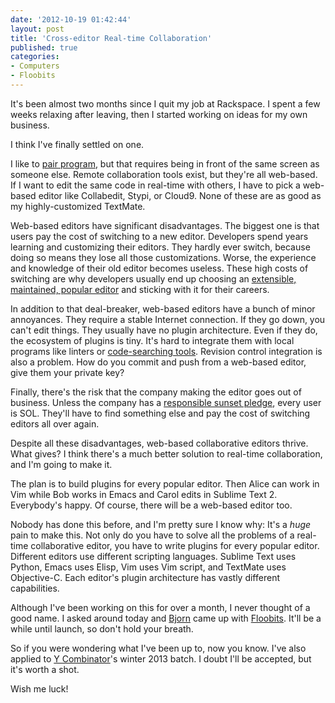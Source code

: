 ```yaml
---
date: '2012-10-19 01:42:44'
layout: post
title: 'Cross-editor Real-time Collaboration'
published: true
categories:
- Computers
- Floobits
---
```


It's been almost two months since I quit my job at Rackspace. I spent a few weeks relaxing after leaving, then I started working on ideas for my own business.

I think I've finally settled on one.

I like to [pair program](http://en.wikipedia.org/wiki/Pair_programming), but that requires being in front of the same screen as someone else. Remote collaboration tools exist, but they're all web-based. If I want to edit the same code in real-time with others, I have to pick a web-based editor like Collabedit, Stypi, or Cloud9. None of these are as good as my highly-customized TextMate.

Web-based editors have significant disadvantages. The biggest one is that users pay the cost of switching to a new editor. Developers spend years learning and customizing their editors. They hardly ever switch, because doing so means they lose all those customizations. Worse, the experience and knowledge of their old editor becomes useless. These high costs of switching are why developers usually end up choosing an [extensible, maintained, popular editor](http://www.gwern.net/Choosing%20Software) and sticking with it for their careers.

In addition to that deal-breaker, web-based editors have a bunch of minor annoyances. They require a stable Internet connection. If they go down, you can't edit things. They usually have no plugin architecture. Even if they do, the ecosystem of plugins is tiny. It's hard to integrate them with local programs like linters or [code-searching tools](https://github.com/ggreer/the_silver_searcher). Revision control integration is also a problem. How do you commit and push from a web-based editor, give them your private key?

Finally, there's the risk that the company making the editor goes out of business. Unless the company has a [responsible sunset pledge](/2012/09/19/a-responsible-product-sunset-pledge/), every user is SOL. They'll have to find something else and pay the cost of switching editors all over again. 

Despite all these disadvantages, web-based collaborative editors thrive. What gives? I think there's a much better solution to real-time collaboration, and I'm going to make it.

The plan is to build plugins for every popular editor. Then Alice can work in Vim while Bob works in Emacs and Carol edits in Sublime Text 2. Everybody's happy. Of course, there will be a web-based editor too.

Nobody has done this before, and I'm pretty sure I know why: It's a *huge* pain to make this. Not only do you have to solve all the problems of a real-time collaborative editor, you have to write plugins for every popular editor. Different editors use different scripting languages. Sublime Text uses Python, Emacs uses Elisp, Vim uses Vim script, and TextMate uses Objective-C. Each editor's plugin architecture has vastly different capabilities.

Although I've been working on this for over a month, I never thought of a good name. I asked around today and [Bjorn](http://bjorn.tipling.com/) came up with [Floobits](http://floobits.com/). It'll be a while until launch, so don't hold your breath.

So if you were wondering what I've been up to, now you know. I've also applied to [Y Combinator](http://ycombinator.com/)'s winter 2013 batch. I doubt I'll be accepted, but it's worth a shot.

Wish me luck!
